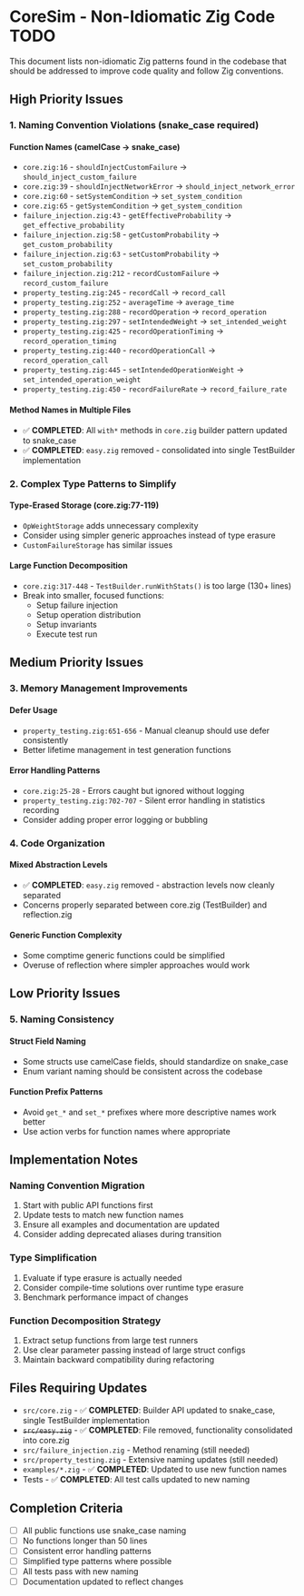 # CoreSim - Non-Idiomatic Zig Code TODO

This document lists non-idiomatic Zig patterns found in the codebase that should be addressed to improve code quality and follow Zig conventions.

## High Priority Issues

### 1. Naming Convention Violations (snake_case required)

#### Function Names (camelCase → snake_case)
- `core.zig:16` - `shouldInjectCustomFailure` → `should_inject_custom_failure`
- `core.zig:39` - `shouldInjectNetworkError` → `should_inject_network_error`
- `core.zig:60` - `setSystemCondition` → `set_system_condition`
- `core.zig:65` - `getSystemCondition` → `get_system_condition`
- `failure_injection.zig:43` - `getEffectiveProbability` → `get_effective_probability`
- `failure_injection.zig:58` - `getCustomProbability` → `get_custom_probability`
- `failure_injection.zig:63` - `setCustomProbability` → `set_custom_probability`
- `failure_injection.zig:212` - `recordCustomFailure` → `record_custom_failure`
- `property_testing.zig:245` - `recordCall` → `record_call`
- `property_testing.zig:252` - `averageTime` → `average_time`
- `property_testing.zig:288` - `recordOperation` → `record_operation`
- `property_testing.zig:297` - `setIntendedWeight` → `set_intended_weight`
- `property_testing.zig:425` - `recordOperationTiming` → `record_operation_timing`
- `property_testing.zig:440` - `recordOperationCall` → `record_operation_call`
- `property_testing.zig:445` - `setIntendedOperationWeight` → `set_intended_operation_weight`
- `property_testing.zig:450` - `recordFailureRate` → `record_failure_rate`

#### Method Names in Multiple Files
- ✅ **COMPLETED**: All `with*` methods in `core.zig` builder pattern updated to snake_case
- ✅ **COMPLETED**: `easy.zig` removed - consolidated into single TestBuilder implementation

### 2. Complex Type Patterns to Simplify

#### Type-Erased Storage (core.zig:77-119)
- `OpWeightStorage` adds unnecessary complexity
- Consider using simpler generic approaches instead of type erasure
- `CustomFailureStorage` has similar issues

#### Large Function Decomposition
- `core.zig:317-448` - `TestBuilder.runWithStats()` is too large (130+ lines)
- Break into smaller, focused functions:
  - Setup failure injection
  - Setup operation distribution  
  - Setup invariants
  - Execute test run

## Medium Priority Issues

### 3. Memory Management Improvements

#### Defer Usage
- `property_testing.zig:651-656` - Manual cleanup should use defer consistently
- Better lifetime management in test generation functions

#### Error Handling Patterns
- `core.zig:25-28` - Errors caught but ignored without logging
- `property_testing.zig:702-707` - Silent error handling in statistics recording
- Consider adding proper error logging or bubbling

### 4. Code Organization

#### Mixed Abstraction Levels
- ✅ **COMPLETED**: `easy.zig` removed - abstraction levels now cleanly separated
- Concerns properly separated between core.zig (TestBuilder) and reflection.zig

#### Generic Function Complexity
- Some comptime generic functions could be simplified
- Overuse of reflection where simpler approaches would work

## Low Priority Issues

### 5. Naming Consistency

#### Struct Field Naming
- Some structs use camelCase fields, should standardize on snake_case
- Enum variant naming should be consistent across the codebase

#### Function Prefix Patterns
- Avoid `get_*` and `set_*` prefixes where more descriptive names work better
- Use action verbs for function names where appropriate

## Implementation Notes

### Naming Convention Migration
1. Start with public API functions first
2. Update tests to match new function names
3. Ensure all examples and documentation are updated
4. Consider adding deprecated aliases during transition

### Type Simplification
1. Evaluate if type erasure is actually needed
2. Consider compile-time solutions over runtime type erasure
3. Benchmark performance impact of changes

### Function Decomposition Strategy
1. Extract setup functions from large test runners
2. Use clear parameter passing instead of large struct configs
3. Maintain backward compatibility during refactoring

## Files Requiring Updates
- `src/core.zig` - ✅ **COMPLETED**: Builder API updated to snake_case, single TestBuilder implementation
- ~~`src/easy.zig`~~ - ✅ **COMPLETED**: File removed, functionality consolidated into core.zig
- `src/failure_injection.zig` - Method renaming (still needed)
- `src/property_testing.zig` - Extensive naming updates (still needed)
- `examples/*.zig` - ✅ **COMPLETED**: Updated to use new function names
- Tests - ✅ **COMPLETED**: All test calls updated to new naming

## Completion Criteria
- [ ] All public functions use snake_case naming
- [ ] No functions longer than 50 lines
- [ ] Consistent error handling patterns
- [ ] Simplified type patterns where possible
- [ ] All tests pass with new naming
- [ ] Documentation updated to reflect changes